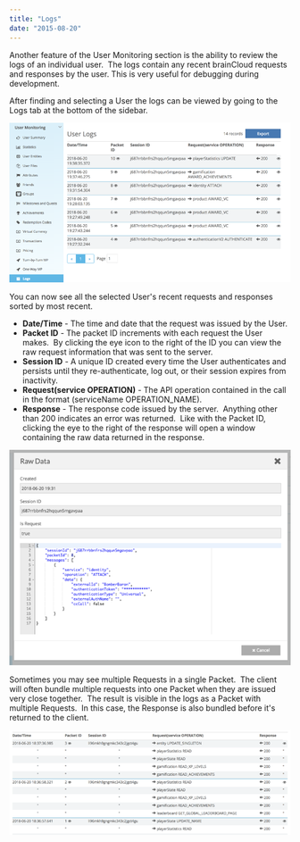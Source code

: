 ```yaml
---
title: "Logs"
date: "2015-08-20"
---
```


Another feature of the User Monitoring section is the ability to review the logs of an individual user.  The logs contain any recent brainCloud requests and responses by the user. This is very useful for debugging during development.

After finding and selecting a User the logs can be viewed by going to the Logs tab at the bottom of the sidebar.

[![](images/2018-06-20_20-39-53.png)](images/2018-06-20_20-39-53.png)

You can now see all the selected User's recent requests and responses sorted by most recent.

- **Date/Time** \- The time and date that the request was issued by the User.
- **Packet ID** - The packet ID increments with each request the User makes.  By clicking the eye icon to the right of the ID you can view the raw request information that was sent to the server.
- **Session ID** - A unique ID created every time the User authenticates and persists until they re-authenticate, log out, or their session expires from inactivity.
- **Request(service OPERATION)** - The API operation contained in the call in the format (serviceName OPERATION\_NAME).
- **Response** \- The response code issued by the server.  Anything other than 200 indicates an error was returned.  Like with the Packet ID, clicking the eye to the right of the response will open a window containing the raw data returned in the response.

[![](images/2018-06-20_20-43-44.png)](images/2018-06-20_20-43-44.png)

Sometimes you may see multiple Requests in a single Packet.  The client will often bundle multiple requests into one Packet when they are issued very close together.  The result is visible in the logs as a Packet with multiple Requests.  In this case, the Response is also bundled before it's returned to the client.

[![](images/2018-06-20_20-46-51.png)](images/2018-06-20_20-46-51.png)
